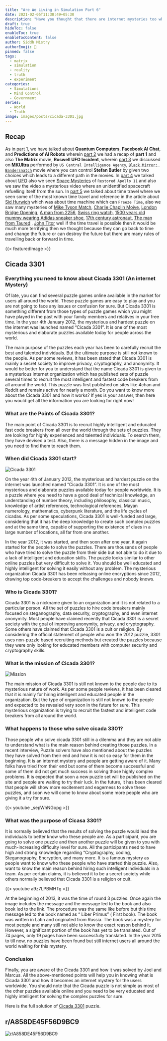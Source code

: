 ```yaml
---
title: "Are We Living in Simulation Part 6"
date: 2021-02-05T11:38:49+05:30
description: "Have you thought that there are internet mysteries too where some are been solved and some are not the internet is like an ocean where we don't know what will happen also we don't know who is spying on us what we search etc."
draft: true
hideToc: false
enableToc: true
enableTocContent: false
author: Siddh Mistry
authorEmoji: 🤯
pinned: false
tags:
  - matrix
  - simulation
  - reality
  - truth
  - experiment
categories:
  - Simulations
  - Mind Control
  - Government
series:
  - World
  - Truth
image: images/posts/cicada-3301.jpg
---
```


## Recap

As in [part 1](https://www.mistrysiddh.tk/posts/are-we-living-in-simulation/), we have talked about **Quantum Computers**, **Facebook AI Chat**, and **Predictions of AI Robots** wherein [part 2](https://www.mistrysiddh.tk/posts/are-we-living-in-simulation-part-2/) we had a recap of **part 1** and also **The Matrix** movie, **Roswell UFO Incident**, wherein [part 3](https://www.mistrysiddh.tk/posts/are-we-living-in-simulation-part-3/) we discussed on [**MKUltra**](https://www.mistrysiddh.tk/posts/are-we-living-in-simulation-part-3/#what-is-mkultra) performed by `US Central Intelligence Agency`, [`Black Mirror: Bandersnatch`](https://www.mistrysiddh.tk/posts/are-we-living-in-simulation-part-3/#black-mirror-bandersnatch) movie where you can control **Stefan Butler** by given two choices which leads to a different path in the movies. In [part 4](https://www.mistrysiddh.tk/posts/are-we-living-in-simulation-part-4/) we talked about [UFO](http://www.mistrysiddh.tk/posts/are-we-living-in-simulation-part-4/#ufo) also we seen [Space Mysteries](http://www.mistrysiddh.tk/posts/are-we-living-in-simulation-part-4/#space-mysteries) of `Restored Apollo 11` and also we saw the video a mysterious video where an unidentified spacecraft refuelling itself from the sun. In [part 5](https://www.mistrysiddh.tk/posts/are-we-living-in-simulation-part-5/) we talked about time travel where we seen some of the most known time travel and reference in the article about [Sid Hurwich](https://www.mistrysiddh.tk/posts/are-we-living-in-simulation-part-5/#who-was-sid-hurwich) which was about time machine which can `Freeze Time`, also we saw many mysteries of [Mike Tyson Match](https://www.mistrysiddh.tk/posts/are-we-living-in-simulation-part-5/#mike-tyson-match), [Charlie Chaplin Moive](https://www.mistrysiddh.tk/posts/are-we-living-in-simulation-part-5/#charlie-chaplin-moive), [London Bridge Opening](https://www.mistrysiddh.tk/posts/are-we-living-in-simulation-part-5/#london-bridge-opening), [A man from 2256](https://www.mistrysiddh.tk/posts/are-we-living-in-simulation-part-5/#a-man-from-2256), [Swiss ring watch](https://www.mistrysiddh.tk/posts/are-we-living-in-simulation-part-5/#swiss-ring-watch), [1500 years old mummy wearing Adidas sneaker shoe](https://www.mistrysiddh.tk/posts/are-we-living-in-simulation-part-5/#1500-years-old-mummy-wearing-adidas-sneaker-shoe), [17th century astronaut](https://www.mistrysiddh.tk/posts/are-we-living-in-simulation-part-5/#17th-century-astronaut), [The man from Taured](https://www.mistrysiddh.tk/posts/are-we-living-in-simulation-part-5/#the-man-from-taured)
, [John Titor](https://www.mistrysiddh.tk/posts/are-we-living-in-simulation-part-5/#john-titor) well if the time travel is possible then it would be much more terrifying then we thought because they can go back to time and change the future or can destroy the future but there are many rules of travelling back or forward in time.


{{< featuredImage >}}

## Cicada 3301

### Everything you need to know about Cicada 3301 (An internet Mystery)

Of late, you can find several puzzle games online available in the market for users all around the world. These puzzle games are easy to play and you are not going to face any issues or confusion for sure. But Cicada 3301 is something different from those types of puzzle games which you might have played in the past with your family members and relatives in your free time. In the year 4th January 2012, the mysterious and hardest puzzle on the internet was launched named “Cicada 3301”. It is one of the most mysterious and elaborate puzzles available today for people across the world.

The main purpose of the puzzles each year has been to carefully recruit the best and talented individuals. But the ultimate purpose is still not known to the people. As per some reviews, it has been stated that Cicada 3301 is mainly a secret society to improve privacy, cryptography, and anonymity. It would be better for you to understand that the name Cicada 3301 is given to a mysterious internet organization which has published sets of puzzle several times to recruit the most intelligent and fastest code breakers from all around the world. This puzzle was first published on sites like 4chan and Reddit and remains active for nearly a month. Do you want to know more about the Cicada 3301 and how it works? If yes is your answer, then here you would get all the information you are looking for right now!

### What are the Points of Cicada 3301?
The main point of Cicada 3301 is to recruit highly intelligent and educated fast code breakers from all over the world through the sets of puzzles. They are looking for highly experienced and talented individuals. To search them, they have devised a test. Also, there is a message hidden in the image and you need to find them to reach them.

### When did Cicada 3301 start?
![Cicada 3301](/images/posts/cicada-3301.png)

On the year 4th of January 2012, the mysterious and hardest puzzle on the internet was launched named “Cicada 3301”. It is one of the most mysterious and elaborate puzzles available today for people worldwide. It is a puzzle where you need to have a good deal of technical knowledge, an understanding of number theory, including philosophy, classical music, knowledge of artist references, technological references, Mayan numerology, mathematics, cyberpunk literature, and the life cycles of cicadas. As per some speculations, Cicada 3301 is well-funded and large, considering that it has the deep knowledge to create such complex puzzles and at the same time, capable of supporting the existence of clues in a large number of locations, all far from one another.

In the year 2012, it was started, and then soon after one year, it again started for the people to solve the puzzles. There are thousands of people who have tried to solve the puzzle from their side but not able to do it due to a lack of intelligent and education skills. The puzzle looks similar to other online puzzles but very difficult to solve it. You should be well educated and highly intelligent for solving it easily without any problem. The mysterious organization Cicada 3301 has been releasing online encryptions since 2012, drawing top code-breakers to accept the challenges and nobody knows.

### Who is Cicada 3301?

Cicada 3301 is a nickname given to an organization and it is not related to a particular person. All the set of puzzles to hire code breakers mainly focused on steganography, data security, cryptography, and even internet anonymity. Most people have claimed recently that Cicada 3301 is a secret society with the goal of improving anonymity, privacy, and cryptography. Some others have claimed that Cicada 3301 is a cult or religion. By considering the official statement of people who won the 2012 puzzle, 3301 uses non-puzzle based recruiting methods but created the puzzles because they were only looking for educated members with computer security and cryptography skills.

### What is the mission of Cicada 3301?
![Mission](/images/posts/mission-cicada-3301.jpeg)

The main mission of Cicada 3301 is still not known to the people due to its mysterious nature of work. As per some people reviews, it has been cleared that it is mainly for hiring intelligent and educated people in the organization. But the type of organization is still not known to the people and expected to be revealed very soon in the future for sure. This mysterious organization is trying to recruit the fastest and intelligent code breakers from all around the world.

### What happens to those who solve cicada 3301?

Those people who solve cicada 3301 still in a dilemma and they are not able to understand what is the main reason behind creating those puzzles. In a recent interview, Puzzle solvers have also mentioned about the puzzles they have solved from their end and how it is not so easy for them in the beginning. It is an internet mystery and people are getting aware of it. Many folks have tried from their end but some of them become successful and some of them did not get much success in solving those highly complex problems. It is expected that soon a new puzzle set will be published on the site and people are waiting to try their luck. In the future, it has been cleared that people will show more excitement and eagerness to solve these puzzles, and soon we will come to know about some more people who are giving it a try for sure.

{{< youtube _sepWhNGopg >}}

### What was the purpose of Cicasa 3301?

It is normally believed that the results of solving the puzzle would lead the individuals to better know who these people are. As a participant, you are going to solve one puzzle and then another puzzle will be given to you with much-increasing difficulty level for sure. All the participants need to have high and strong knowledge regarding “Cryptography, coding, Steganography, Encryption, and many more. It is a famous mystery as people want to know who these people who have started this puzzle. Also, want to know the main reason behind hiring such intelligent individuals in a team. As per certain claims, it is believed it to be a secret society while others normally believed that Cicada 3301 is a religion or cult.

{{< youtube a9z7LPBMHTg >}}

At the beginning of 2013, it was the time of round 3 puzzles. Once again the image includes the message and the message led to the book and also book led to the link. The procedure was the same like before but this time message led to the book named as “ Liber Primus” ( First book). The book was written in Latin and originated from Russia. The book was a mystery for most people and many still not able to know the exact reason behind it. However, a significant portion of the book has yet to be translated. Out of 74 pages, only 19 pages have been successfully translated. In the year 2015 to till now, no puzzles have been found but still internet users all around the world waiting for this mystery.

### Conclusion
Finally, you are aware of the Cicada 3301 and how it was solved by Joel and Marcus. All the above-mentioned points will help you in knowing what is Cicada 3301 and how it becomes an internet mystery for the users worldwide. You should note that the Cicada puzzle is not simple as most of the other puzzles available online and you need to be very educated and highly intelligent for solving the complex puzzles for sure.

Here is the full solution of [Cicada 3301](https://www.youtube.com/playlist?list=PL2nkG_LEeBQFu0m2bS5E1-EN3JgzpUe7g) puzzle.

## r/A858DE45F56D9BC9
![r/A858DE45F56D9BC9](/images/posts/r-A858DE45F56D9BC9.png)